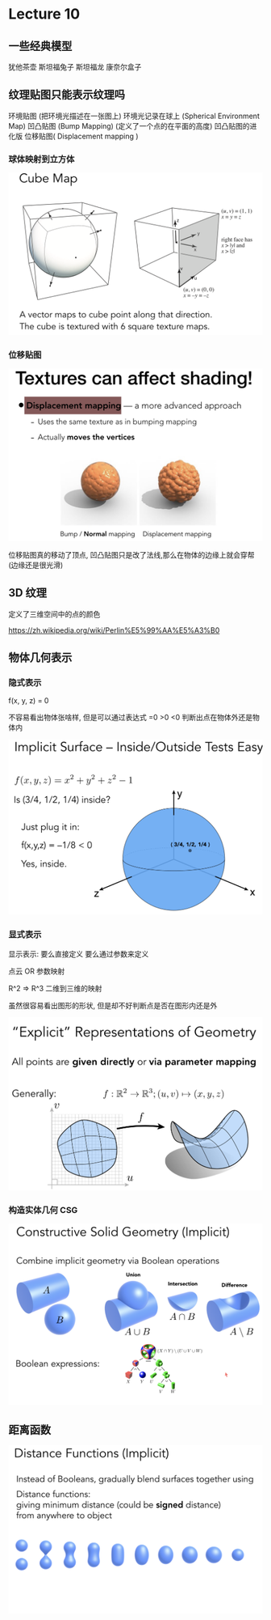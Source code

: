 # Lecture 10

## 一些经典模型
犹他茶壶
斯坦福兔子
斯坦福龙
康奈尔盒子

## 纹理贴图只能表示纹理吗
环境贴图 (把环境光描述在一张图上)
环境光记录在球上 (Spherical Environment Map)
凹凸贴图 (Bump Mapping)  (定义了一个点的在平面的高度)
凹凸贴图的进化版 位移贴图( Displacement mapping )

### 球体映射到立方体
![image](https://raw.githubusercontent.com/lumixraku/NotesForGraphics/master/images/texture10.png)


### 位移贴图
![image](https://raw.githubusercontent.com/lumixraku/NotesForGraphics/master/images/texture11.png)

位移贴图真的移动了顶点, 凹凸贴图只是改了法线,那么在物体的边缘上就会穿帮(边缘还是很光滑)

## 3D 纹理
定义了三维空间中的点的颜色

https://zh.wikipedia.org/wiki/Perlin%E5%99%AA%E5%A3%B0


## 物体几何表示

### 隐式表示

f(x, y, z) = 0

不容易看出物体张啥样, 但是可以通过表达式 =0   >0   <0 判断出点在物体外还是物体内

![image](https://raw.githubusercontent.com/lumixraku/NotesForGraphics/master/images/geometry1.png)

### 显式表示

显示表示:  要么直接定义 要么通过参数来定义

点云 OR 参数映射

R^2 => R^3   二维到三维的映射

虽然很容易看出图形的形状, 但是却不好判断点是否在图形内还是外

![image](https://raw.githubusercontent.com/lumixraku/NotesForGraphics/master/images/geometry2.png)

### 构造实体几何 CSG

![image](https://raw.githubusercontent.com/lumixraku/NotesForGraphics/master/images/geometry3.png)

## 距离函数
![image](https://raw.githubusercontent.com/lumixraku/NotesForGraphics/master/images/distance.png)
